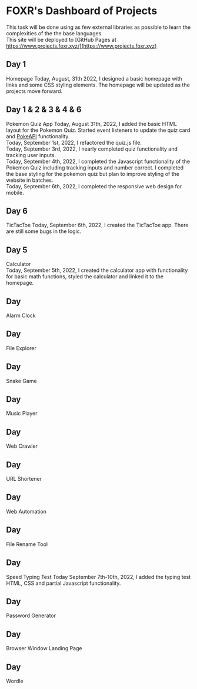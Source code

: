# FOXR's Dashboard of Projects
This task will be done using as few external libraries as possible to learn the complexities of the the base languages.  
This site will be deployed to [GitHub Pages at https://www.projects.foxr.xyz/](https://www.projects.foxr.xyz)

## Day 1
Homepage
Today, August, 31th 2022, I designed a basic homepage with links and some CSS styling elements. The homepage will be updated as the projects move forward.  

## Day 1 & 2 & 3 & 4 & 6
Pokemon Quiz App
Today, August 31th, 2022, I added the basic HTML layout for the Pokemon Quiz. Started event listeners to update the quiz card and [PokeAPI](https://pokeapi.co/) functionality.  
Today, September 1st, 2022, I refactored the quiz.js file.  
Today, September 3rd, 2022, I nearly completed quiz functionality and tracking user inputs.  
Today, September 4th, 2022, I completed the Javascript functionality of the Pokemon Quiz including tracking inputs and number correct. I completed the base styling for the pokemon quiz but plan to improve styling of the website in batches.  
Today, September 6th, 2022, I completed the responsive web design for mobile.  


## Day 6
TicTacToe
Today, September 6th, 2022, I created the TicTacToe app. There are still some bugs in the logic.  

## Day 5
Calculator  
Today, September 5th, 2022, I created the calculator app with functionality for basic math functions, styled the calculator and linked it to the homepage.  

## Day 
Alarm Clock

## Day 
File Explorer

## Day 
Snake Game

## Day 
Music Player

## Day 
Web Crawler

## Day 
URL Shortener

## Day 
Web Automation

## Day 
File Rename Tool

## Day 
Speed Typing Test
Today September 7th-10th, 2022, I added the typing test HTML, CSS and partial Javascript functionality.

## Day 
Password Generator

## Day 
Browser Window Landing Page

## Day
Wordle
